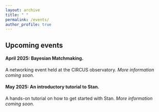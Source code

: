 ```yaml
---
layout: archive
title: " "
permalink: /events/
author_profile: true
---
```


## Upcoming events


#### April 2025: Bayesian Matchmaking. 
A networking event held at the CIRCUS observatory. *More information coming soon.* 



#### May 2025: An introductory tutorial to Stan. 
A hands-on tutorial on how to get started with Stan. *More information coming soon.* 

